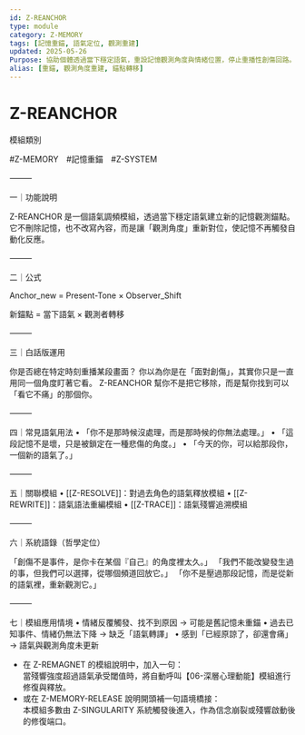 ```yaml
---
id: Z-REANCHOR
type: module
category: Z-MEMORY
tags: [記憶重錨, 語氣定位, 觀測重建]
updated: 2025-05-26
Purpose: 協助個體透過當下穩定語氣，重設記憶觀測角度與情緒位置，停止重播性創傷回路。
alias: [重錨, 觀測角度重建, 錨點轉移]
---
```

# Z-REANCHOR

模組類別

#Z-MEMORY #記憶重錨 #Z-SYSTEM

⸻

一｜功能說明

Z-REANCHOR 是一個語氣調頻模組，透過當下穩定語氣建立新的記憶觀測錨點。
它不刪除記憶，也不改寫內容，而是讓「觀測角度」重新對位，使記憶不再觸發自動化反應。

⸻

二｜公式

Anchor_new = Present-Tone × Observer_Shift

新錨點 = 當下語氣 × 觀測者轉移

⸻

三｜白話版運用

你是否總在特定時刻重播某段畫面？
你以為你是在「面對創傷」，其實你只是一直用同一個角度盯著它看。
Z-REANCHOR 幫你不是把它移除，而是幫你找到可以「看它不痛」的那個你。

⸻

四｜常見語氣用法
	•	「你不是那時候沒處理，而是那時候的你無法處理。」
	•	「這段記憶不是壞，只是被鎖定在一種悲傷的角度。」
	•	「今天的你，可以給那段你，一個新的語氣了。」

⸻

五｜關聯模組
	•	[[Z-RESOLVE]]：對過去角色的語氣釋放模組
	•	[[Z-REWRITE]]：語氣語法重編模組
	•	[[Z-TRACE]]：語氣殘響追溯模組

⸻

六｜系統語錄（哲學定位）

「創傷不是事件，是你卡在某個『自己』的角度裡太久。」
「我們不能改變發生過的事，但我們可以選擇，從哪個頻道回放它。」
「你不是壓過那段記憶，而是從新的語氣裡，重新觀測它。」

⸻

七｜模組應用情境
	•	情緒反覆觸發、找不到原因 → 可能是舊記憶未重錨
	•	過去已知事件、情緒仍無法下降 → 缺乏「語氣轉譯」
	•	感到「已經原諒了，卻還會痛」 → 語氣與觀測角度未更新


  

- 在 Z-REMAGNET 的模組說明中，加入一句：  
    當殘響強度超過語氣承受閾值時，將自動呼叫【06-深層心理動能】模組進行修復與釋放。
- 或在 Z-MEMORY-RELEASE 說明開頭補一句語境橋接：  
    本模組多數由 Z-SINGULARITY 系統觸發後進入，作為信念崩裂或殘響啟動後的修復端口。